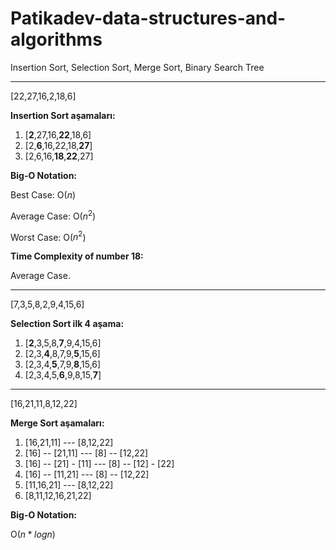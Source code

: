 # Patikadev-data-structures-and-algorithms
Insertion Sort, Selection Sort, Merge Sort, Binary Search Tree

***

[22,27,16,2,18,6]

**Insertion Sort aşamaları:**
1. [**2**,27,16,**22**,18,6]
2. [2,**6**,16,22,18,**27**]
3. [2,6,16,**18**,**22**,27]

**Big-O Notation:**

Best Case: O($n$)

Average Case: O($n^2$)

Worst Case: O($n^2$)

**Time Complexity of number 18:**

Average Case.

***

[7,3,5,8,2,9,4,15,6]

**Selection Sort ilk 4 aşama:**
1. [**2**,3,5,8,**7**,9,4,15,6]
2. [2,3,**4**,8,7,9,**5**,15,6]
3. [2,3,4,**5**,7,9,**8**,15,6]
4. [2,3,4,5,**6**,9,8,15,**7**]

***

[16,21,11,8,12,22]

**Merge Sort aşamaları:**
1. [16,21,11] --- [8,12,22]
2. [16] -- [21,11] --- [8] -- [12,22]
3. [16] -- [21] - [11] --- [8] -- [12] - [22]
4. [16] -- [11,21] --- [8] -- [12,22]
5. [11,16,21] --- [8,12,22]
6. [8,11,12,16,21,22]

**Big-O Notation:**

O($n * logn$)
